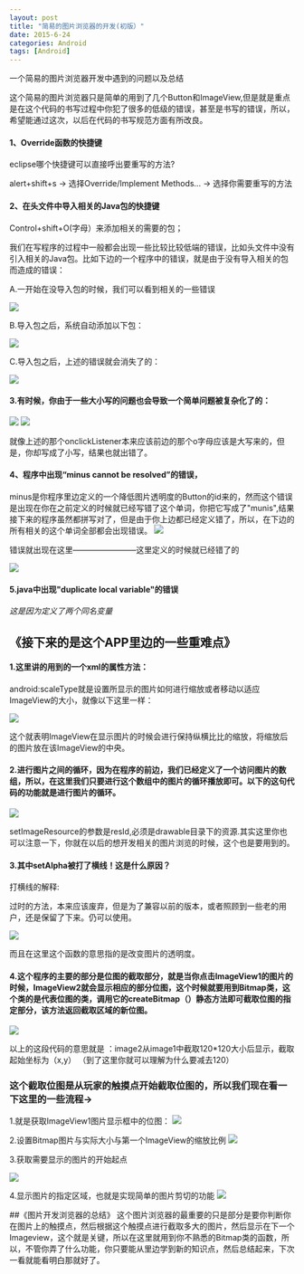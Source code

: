 ```yaml
---
layout: post
title: "简易的图片浏览器的开发(初版）"
date: 2015-6-24
categories: Android
tags: [Android]
---
```

一个简易的图片浏览器开发中遇到的问题以及总结

<!-- more -->

这个简易的图片浏览器只是简单的用到了几个Button和ImageView,但是就是重点是在这个代码的书写过程中你犯了很多的低级的错误，甚至是书写的错误，所以，希望能通过这次，以后在代码的书写规范方面有所改良。



#### 1、Override函数的快捷键


eclipse哪个快捷键可以直接呼出要重写的方法?


alert+shift+s -> 选择Override/Implement Methods... -> 选择你需要重写的方法



#### 2、在头文件中导入相关的Java包的快捷键


Control+shift+O(字母）来添加相关的需要的包；


我们在写程序的过程中一般都会出现一些比较比较低端的错误，比如头文件中没有引入相关的Java包。比如下边的一个程序中的错误，就是由于没有导入相关的包而造成的错误：


A.一开始在没导入包的时候，我们可以看到相关的一些错误

![](http://img-storage.qiniudn.com/15-6-29/7037896.jpg)


B.导入包之后，系统自动添加以下包：

![](http://img-storage.qiniudn.com/15-6-29/87940740.jpg)

C.导入包之后，上述的错误就会消失了的：

![](http://img-storage.qiniudn.com/15-6-29/56480369.jpg)

#### 3.有时候，你由于一些大小写的问题也会导致一个简单问题被复杂化了的：
![](http://img-storage.qiniudn.com/15-6-29/31369990.jpg)
![](http://img-storage.qiniudn.com/15-6-29/91177517.jpg)

就像上述的那个onclickListener本来应该前边的那个o字母应该是大写来的，但是，你却写成了小写，结果也就出错了。

#### 4、程序中出现“minus cannot be resolved”的错误，
   minus是你程序里边定义的一个降低图片透明度的Button的id来的，然而这个错误是出现在你在之前定义的时候就已经写错了这个单词，你把它写成了"munis",结果接下来的程序虽然都拼写对了，但是由于你上边都已经定义错了，所以，在下边的所有相关的这个单词全部都会出现错误。
![](http://img-storage.qiniudn.com/15-6-29/15902976.jpg)

错误就出现在这里————————这里定义的时候就已经错了的

![](http://img-storage.qiniudn.com/15-6-29/83752679.jpg)



#### 5.java中出现"duplicate local variable"的错误
*这是因为定义了两个同名变量*

##            《接下来的是这个APP里边的一些重难点》

#### 1.这里讲的用到的一个xml的属性方法：
   android:scaleType就是设置所显示的图片如何进行缩放或者移动以适应ImageView的大小，就像以下这里一样：


![](http://img-storage.qiniudn.com/15-6-29/26697264.jpg)

   这个就表明ImageView在显示图片的时候会进行保持纵横比比的缩放，将缩放后的图片放在该ImageView的中央。

#### 2.进行图片之间的循环，因为在程序的前边，我们已经定义了一个访问图片的数组，所以，在这里我们只要进行这个数组中的图片的循环播放即可。以下的这句代码的功能就是进行图片的循环。


![](http://img-storage.qiniudn.com/15-6-29/18199706.jpg)


   setImageResource的参数是resId,必须是drawable目录下的资源.其实这里你也可以注意一下，你就在以后的想开发相关的图片浏览的时候，这个也是要用到的。

#### 3.其中setAlpha被打了横线！这是什么原因？
打横线的解释:


过时的方法，本来应该废弃，但是为了兼容以前的版本，或者照顾到一些老的用户，还是保留了下来。仍可以使用。

![](http://img-storage.qiniudn.com/15-6-29/86024753.jpg)


而且在这里这个函数的意思指的是改变图片的透明度。

#### 4.这个程序的主要的部分是位图的截取部分，就是当你点击ImageView1的图片的时候，ImageView2就会显示相应的部分位图，这个时候就要用到Bitmap类，这个类的是代表位图的类，调用它的createBitmap（）静态方法即可截取位图的指定部分，该方法返回截取区域的新位图。

![](http://img-storage.qiniudn.com/15-6-29/86431951.jpg)

以上的这段代码的意思就是 ：image2从image1中截取120*120大小后显示，截取起始坐标为（x,y）
（到了这里你就可以理解为什么要减去120）

### 这个截取位图是从玩家的触摸点开始截取位图的，所以我们现在看一下这里的一些流程->
1.就是获取ImageView1图片显示框中的位图：
![](http://img-storage.qiniudn.com/15-6-29/81710144.jpg)

2.设置Bitmap图片与实际大小与第一个ImageView的缩放比例
![](http://img-storage.qiniudn.com/15-6-29/37929818.jpg)


3.获取需要显示的图片的开始起点

![](http://img-storage.qiniudn.com/15-6-29/15064619.jpg)


4.显示图片的指定区域，也就是实现简单的图片剪切的功能
![](http://img-storage.qiniudn.com/15-6-29/86715992.jpg)


##《图片开发浏览器的总结》
   这个图片浏览器的最重要的只是部分是要你判断你在图片上的触摸点，然后根据这个触摸点进行截取多大的图片，然后显示在下一个Imageview，这个就是关键，所以在这里就用到你不熟悉的Bitmap类的函数，所以，不管你弄了什么功能，你只要能从里边学到新的知识点，然后总结起来，下次一看就能看明白那就好了。